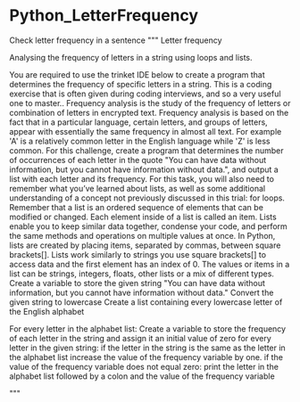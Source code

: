 # Python_LetterFrequency
Check letter frequency in a sentence
""" Letter frequency

Analysing the frequency of letters in a string using loops and lists.

You are required to use the trinket IDE below to create a program that determines the frequency of specific letters in a string.
This is a coding exercise that is often given during coding interviews, and so a very useful one to master..
Frequency analysis is the study of the frequency of letters or combination of letters in encrypted text.
Frequency analysis is based on the fact that in a particular language, certain letters, and groups of letters, appear with essentially the same frequency in almost all text.
For example 'A' is a relatively common letter in the English language while 'Z' is less common.
For this challenge, create a program that determines the number of occurrences of each letter in the quote
"You can have data without information, but you cannot have information without data.", and output a list with each letter and its frequency.
For this task, you will also need to remember what you’ve learned about lists, as well as some additional understanding of a concept not previously discussed in this trial: for loops.
Remember that a list is an ordered sequence of elements that can be modified or changed.
Each element inside of a list is called an item.
Lists enable you to keep similar data together, condense your code, and perform the same methods and operations on multiple values at once.
In Python, lists are created by placing items, separated by commas, between square brackets[].
Lists work similarly to strings
you use square brackets[] to access data and the first element has an index of 0.
The values or items in a list can be strings, integers, floats, other lists or a mix of different types.
Create a variable to store the given string "You can have data without information, but you cannot have information without data."
Convert the given string to lowercase
Create a list containing every lowercase letter of the English alphabet

For every letter in the alphabet list:
    Create a variable to store the frequency of each letter in the string and assign it an initial value of zero
    for every letter in the given string:
        if the letter in the string is the same as the letter in the alphabet list
            increase the value of the frequency variable by one.
    if the value of the frequency variable does not equal zero:
        print the letter in the alphabet list followed by a colon and the value of the frequency variable


 """
